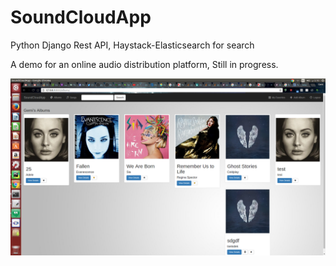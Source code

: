 # SoundCloudApp
Python Django Rest API, Haystack-Elasticsearch for search

A demo for an online audio distribution platform, Still in progress.

![alt text](templates/SoundCloudApp.png "Screenshot for the Demo")

